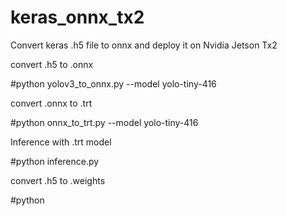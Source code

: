 # keras_onnx_tx2
Convert keras .h5 file to onnx and deploy it on Nvidia Jetson Tx2

convert .h5 to .onnx

#python yolov3_to_onnx.py --model yolo-tiny-416 

convert .onnx to .trt

#python onnx_to_trt.py --model yolo-tiny-416

Inference with .trt model


#python inference.py


convert .h5 to .weights


#python 

